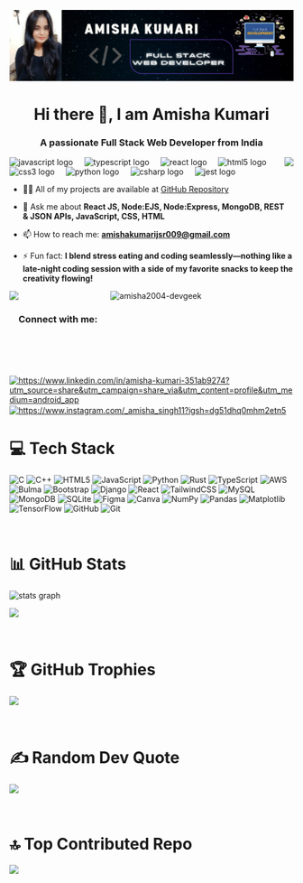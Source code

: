 ![logo](https://github.com/AMISHA2004-devgeek/AMISHA2004-devgeek/blob/main/WhatsApp%20Image%202024-07-29%20at%2010.09.01%20PM.jpeg)
<h1 align="center">Hi there 👋, I am Amisha Kumari</h1>
<h3 align="center">A passionate Full Stack Web Developer from India</h3>



<img align="right" height="150" src="https://www.bing.com/th/id/OGC.fc4d9d566a49ad731ab434623f0d21ca?pid=1.7&rurl=https%3a%2f%2fruya.studio%2fassets%2fimages%2fdev.webp&ehk=wqu4bIH6%2b2Be8eGqTvYHpHipz4VOoMhXib5o%2fQSJHkI%3d" />


<div align="left">
  <img src="https://cdn.jsdelivr.net/gh/devicons/devicon/icons/javascript/javascript-original.svg" height="30" alt="javascript logo" />
  <img width="12" />
  <img src="https://cdn.jsdelivr.net/gh/devicons/devicon/icons/typescript/typescript-original.svg" height="30" alt="typescript logo" />
  <img width="12" />
  <img src="https://cdn.jsdelivr.net/gh/devicons/devicon/icons/react/react-original.svg" height="30" alt="react logo" />
  <img width="12" />
  <img src="https://cdn.jsdelivr.net/gh/devicons/devicon/icons/html5/html5-original.svg" height="30" alt="html5 logo" />
  <img width="12" />
  <img src="https://cdn.jsdelivr.net/gh/devicons/devicon/icons/css3/css3-original.svg" height="30" alt="css3 logo" />
  <img width="12" />
  <img src="https://cdn.jsdelivr.net/gh/devicons/devicon/icons/python/python-original.svg" height="30" alt="python logo" />
  <img width="12" />
  <img src="https://cdn.jsdelivr.net/gh/devicons/devicon/icons/csharp/csharp-original.svg" height="30" alt="csharp logo" />
  <img width="12" />
  <img src="https://cdn.jsdelivr.net/gh/devicons/devicon/icons/jest/jest-plain.svg" height="40" alt="jest logo" />
  <img width="12" />
</div>

- 👨‍💻 All of my projects are available at [GitHub Repository](https://github.com/AMISHA2004-devgeek/AMISHA2004-devgeek/tree/main)
- 💬 Ask me about **React JS, Node:EJS, Node:Express, MongoDB, REST & JSON APIs, JavaScript, CSS, HTML**
- 📫 How to reach me: **amishakumarijsr009@gmail.com**

- ⚡ Fun fact: **I blend stress eating and coding seamlessly—nothing like a late-night coding session with a side of my favorite snacks to keep the creativity flowing!**


<div align="center">
<!--   <img src="https://github-readme-stats.vercel.app/api/top-langs?username=amisha2004-devgeek&show_icons=true&locale=en&layout=compact" alt="amisha2004-devgeek" /> -->
 
<img align="left" height="150" src="https://www.bing.com/th/id/OGC.67c0d0207b2f12177b0242585dcf3a4b?pid=1.7&rurl=https%3a%2f%2fmedia.giphy.com%2fmedia%2fpaTz7UZbPfTZFRYnnB%2fgiphy.gif&ehk=WQgtcPkEONfs0IPVjwdTiF3oia%2beDmb0XsT5MpYefSw%3d" />

  <img src="https://github-readme-streak-stats.herokuapp.com/?user=amisha2004-devgeek&" alt="amisha2004-devgeek" />
</div>


<h3 align="left">Connect with me:</h3>
<p align="left">
<a href="https://linkedin.com/in/https://www.linkedin.com/in/amisha-kumari-351ab9274?utm_source=share&utm_campaign=share_via&utm_content=profile&utm_medium=android_app" target="blank"><img align="center" src="https://raw.githubusercontent.com/rahuldkjain/github-profile-readme-generator/master/src/images/icons/Social/linked-in-alt.svg" alt="https://www.linkedin.com/in/amisha-kumari-351ab9274?utm_source=share&utm_campaign=share_via&utm_content=profile&utm_medium=android_app" height="30" width="40" /></a>
<a href="https://instagram.com/https://www.instagram.com/_amisha_singh11?igsh=dg51dhq0mhm2etn5" target="blank"><img align="center" src="https://raw.githubusercontent.com/rahuldkjain/github-profile-readme-generator/master/src/images/icons/Social/instagram.svg" alt="https://www.instagram.com/_amisha_singh11?igsh=dg51dhq0mhm2etn5" height="30" width="40" /></a>
</p>

# 💻 Tech Stack
![C](https://img.shields.io/badge/c-%2300599C.svg?style=for-the-badge&logo=c&logoColor=white)
![C++](https://img.shields.io/badge/c++-%2300599C.svg?style=for-the-badge&logo=c%2B%2B&logoColor=white)
![HTML5](https://img.shields.io/badge/html5-%23E34F26.svg?style=for-the-badge&logo=html5&logoColor=white)
![JavaScript](https://img.shields.io/badge/javascript-%23323330.svg?style=for-the-badge&logo=javascript&logoColor=%23F7DF1E)
![Python](https://img.shields.io/badge/python-3670A0?style=for-the-badge&logo=python&logoColor=ffdd54)
![Rust](https://img.shields.io/badge/rust-%23000000.svg?style=for-the-badge&logo=rust&logoColor=white)
![TypeScript](https://img.shields.io/badge/typescript-%23007ACC.svg?style=for-the-badge&logo=typescript&logoColor=white)
![AWS](https://img.shields.io/badge/AWS-%23FF9900.svg?style=for-the-badge&logo=amazon-aws&logoColor=white)
![Bulma](https://img.shields.io/badge/bulma-00D0B1?style=for-the-badge&logo=bulma&logoColor=white)
![Bootstrap](https://img.shields.io/badge/bootstrap-%238511FA.svg?style=for-the-badge&logo=bootstrap&logoColor=white)
![Django](https://img.shields.io/badge/django-%23092E20.svg?style=for-the-badge&logo=django&logoColor=white)
![React](https://img.shields.io/badge/react-%2320232a.svg?style=for-the-badge&logo=react&logoColor=%2361DAFB)
![TailwindCSS](https://img.shields.io/badge/tailwindcss-%2338B2AC.svg?style=for-the-badge&logo=tailwind-css&logoColor=white)
![MySQL](https://img.shields.io/badge/mysql-4479A1.svg?style=for-the-badge&logo=mysql&logoColor=white)
![MongoDB](https://img.shields.io/badge/MongoDB-%234ea94b.svg?style=for-the-badge&logo=mongodb&logoColor=white)
![SQLite](https://img.shields.io/badge/sqlite-%2307405e.svg?style=for-the-badge&logo=sqlite&logoColor=white)
![Figma](https://img.shields.io/badge/figma-%23F24E1E.svg?style=for-the-badge&logo=figma&logoColor=white)
![Canva](https://img.shields.io/badge/Canva-%2300C4CC.svg?style=for-the-badge&logo=Canva&logoColor=white)
![NumPy](https://img.shields.io/badge/numpy-%23013243.svg?style=for-the-badge&logo=numpy&logoColor=white)
![Pandas](https://img.shields.io/badge/pandas-%23150458.svg?style=for-the-badge&logo=pandas&logoColor=white)
![Matplotlib](https://img.shields.io/badge/Matplotlib-%23ffffff.svg?style=for-the-badge&logo=Matplotlib&logoColor=black)
![TensorFlow](https://img.shields.io/badge/TensorFlow-%23FF6F00.svg?style=for-the-badge&logo=TensorFlow&logoColor=white)
![GitHub](https://img.shields.io/badge/github-%23121011.svg?style=for-the-badge&logo=github&logoColor=white)
![Git](https://img.shields.io/badge/git-%23F05033.svg?style=for-the-badge&logo=git&logoColor=white)

<br/>

# 📊 GitHub Stats
<div align="left">
  <img src="https://github-readme-stats.vercel.app/api?username=AMISHA2004-devgeek&hide_title=false&hide_rank=false&show_icons=true&include_all_commits=true&count_private=true&disable_animations=false&theme=dracula&locale=en&hide_border=false" height="150" alt="stats graph"  />
 
</div>

![](https://github-readme-streak-stats.herokuapp.com/?user=AMISHA2004-devgeek&theme=dark&hide_border=false)<br/>


<br/>

# 🏆 GitHub Trophies
![](https://github-profile-trophy.vercel.app/?username=AMISHA2004-devgeek&theme=radical&no-frame=false&no-bg=true&margin-w=4)

<br/>

# ✍️ Random Dev Quote
![](https://quotes-github-readme.vercel.app/api?type=horizontal&theme=radical)

<br/>

# 🔝 Top Contributed Repo
![](https://github-contributor-stats.vercel.app/api?username=AMISHA2004-devgeek&limit=5&theme=dark&combine_all_yearly_contributions=true)

